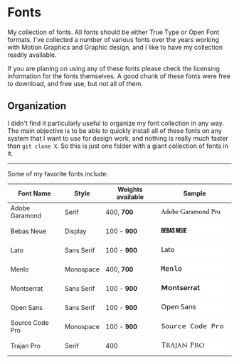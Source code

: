 # Fonts
My collection of fonts. All fonts should be either True Type or Open Font formats. I've collected a number of various fonts over the years working with Motion Graphics and Graphic design, and I like to have my collection readily available. 

If you are planing on using any of these fonts please check the licensing information for the fonts themselves. A good chunk of these fonts were free to download, and free use, but not all of them. 

## Organization
I didn't find it particularly useful to organize my font collection in any way. The main objective is to be able to quickly install all of these fonts on any system that I want to use for design work, and nothing is really much faster than ``git clone X``. So this is just one folder with a giant collection of fonts in it. 

---

Some of my favorite fonts include: 

Font Name       | Style      | Weights available | Sample 
 -------------- | ---------- | ----------------- | ------
Adobe Garamond  | Serif      | 400, **700**      | ![](https://raw.githubusercontent.com/makccr/fonts/master/git-resources/adobe-garamond-pro.png)
Bebas Neue      | Display    | 100 - **900**     | ![](https://raw.githubusercontent.com/makccr/fonts/master/git-resources/bebas-neue.png)
Lato            | Sans Serif | 100 - **900**     | ![](https://raw.githubusercontent.com/makccr/fonts/master/git-resources/lato.png)
Menlo           | Monospace  | 400, **700**      | ![](https://raw.githubusercontent.com/makccr/fonts/master/git-resources/menlo.png)
Montserrat      | Sans Serif | 100 - **900**     | ![](https://raw.githubusercontent.com/makccr/fonts/master/git-resources/montserrat.png)
Open Sans       | Sans Serif | 100 - **900**     | ![](https://raw.githubusercontent.com/makccr/fonts/master/git-resources/open-sans.png)
Source Code Pro | Monospace  | 100 - **900**     | ![](https://raw.githubusercontent.com/makccr/fonts/master/git-resources/source-code-pro.png)
Trajan Pro      | Serif      | 400               | ![](https://raw.githubusercontent.com/makccr/fonts/master/git-resources/trajan-pro.png)
